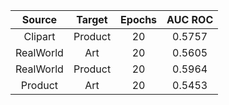 
| **Source** | **Target** | **Epochs** | **AUC ROC** |
| :--------: | :--------: | :--------: | :---------: |
|  Clipart   |  Product   |     20     |   0.5757    |
| RealWorld  |    Art     |     20     |   0.5605    |
| RealWorld  |  Product   |     20     |   0.5964    |
|  Product   |    Art     |     20     |   0.5453    |